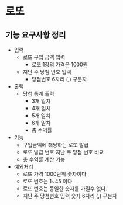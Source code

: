 # 로또

## 기능 요구사항 정리
- 입력 
  - 로또 구입 금액 입력 
    - 로또 1장의 가격은 1000원
  - 지난 주 당첨 번호 입력 
    - 당첨번호 6자리 (,) 구분자
- 출력 
  - 당첨 통계 출력
    - 3개 일치
    - 4개 일치
    - 5개 일치
    - 6개 일치
    - 총 수익률 
- 기능 
  - 구입금액에 해당하는 로또 발급
  - 로또 발급 번호 지난 주 당첨 번호 비교 
  - 총 수익률 계산 기능
- 예외처리
  - 로또 가격 1000단위 숫자이다
  - 로또 번호는 1~45 이다
  - 로또 번호는 동일한 숫자를 가질수 없다.
  - 지난 주 당첨번호 입력 숫자 6자리 (,) 구분자